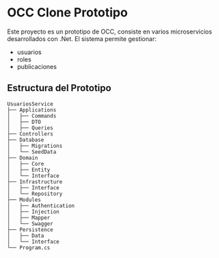 # OCC Clone Prototipo

Este proyecto es un prototipo de OCC, consiste en varios microservicios desarrollados con .Net. El sistema permite gestionar: 
- usuarios
- roles
- publicaciones

  
## Estructura del Prototipo
```plaintext
UsuariosService
├── Applications
│   ├── Commands
│   ├── DTO
│   ├── Queries
├── Controllers
├── Database
│   ├── Migrations
│   └── SeedData
├── Domain
│   ├── Core
│   ├── Entity
│   └── Interface
├── Infrastructure
│   ├── Interface
│   └── Repository
├── Modules
│   ├── Authentication
│   ├── Injection
│   ├── Mapper
│   └── Swagger
├── Persistence
│   ├── Data
│   └── Interface
└── Program.cs
```
